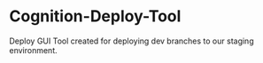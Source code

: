 # Cognition-Deploy-Tool
Deploy GUI Tool created for deploying dev branches to our staging environment.
